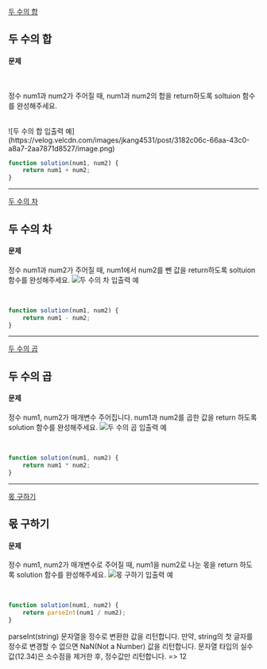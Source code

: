 [두 수의 합](https://school.programmers.co.kr/learn/courses/30/lessons/120802)

## 두 수의 합
#### 문제

<br/>

정수 num1과 num2가 주어질 때, num1과 num2의 합을 return하도록 soltuion 함수를 완성해주세요.

<br/>
![두 수의 합 입출력 예](https://velog.velcdn.com/images/jkang4531/post/3182c06c-66aa-43c0-a8a7-2aa7871d8527/image.png)



```javascript
function solution(num1, num2) {
    return num1 + num2;
}
```
---
[두 수의 차](https://school.programmers.co.kr/learn/courses/30/lessons/120803)
## 두 수의 차
#### 문제
정수 num1과 num2가 주어질 때, num1에서 num2를 뺀 값을 return하도록 soltuion 함수를 완성해주세요.
![두 수의 차 입출력 예](https://velog.velcdn.com/images/jkang4531/post/adf6fb47-44f7-42c2-8ec1-04d1cbfc46ad/image.png)

<br/>

```javascript
function solution(num1, num2) {
    return num1 - num2;
}
```
---
[두 수의 곱](https://school.programmers.co.kr/learn/courses/30/lessons/120804)
## 두 수의 곱
#### 문제
정수 num1, num2가 매개변수 주어집니다. num1과 num2를 곱한 값을 return 하도록 solution 함수를 완성해주세요.
![두 수의 곱 입출력 예](https://velog.velcdn.com/images/jkang4531/post/22c32db7-c603-4976-9b5b-cc2d422ea3c9/image.png)

<br/>

```javascript
function solution(num1, num2) {
    return num1 * num2;
}
```
---

[몫 구하기](https://school.programmers.co.kr/learn/courses/30/lessons/120805)
## 몫 구하기
#### 문제
정수 num1, num2가 매개변수로 주어질 때, num1을 num2로 나눈 몫을 return 하도록 solution 함수를 완성해주세요.
![몫 구하기 입출력 예](https://velog.velcdn.com/images/jkang4531/post/c3f1d38a-0559-4b6e-8c10-f32b7f951eaf/image.png)

<br/>

```javascript
function solution(num1, num2) {
    return parseInt(num1 / num2);
}
```

parseInt(string) 문자열을 정수로 변환한 값을 리턴합니다.
만약, string의 첫 글자를 정수로 변경할 수 없으면 NaN(Not a Number) 값을 리턴합니다.
문자열 타입의 실수값(12.34)은 소수점을 제거한 후, 정수값만 리턴합니다. => 12
